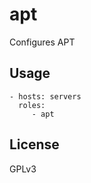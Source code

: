 apt
=========================

Configures APT


Usage
-------------------------

    - hosts: servers
      roles:
         - apt


License
-------------------------

GPLv3
